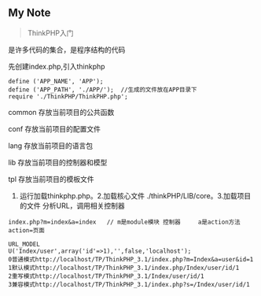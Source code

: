 My Note
-------- 
> ThinkPHP入门

是许多代码的集合，是程序结构的代码

先创建index.php,引入thinkphp
```
define ('APP_NAME', 'APP');
define ('APP_PATH', './APP/');  //生成的文件放在APP目录下
require './ThinkPHP/ThinkPHP.php';
```
common  存放当前项目的公共函数

conf  存放当前项目的配置文件

lang 存放当前项目的语言包

lib  存放当前项目的控制器和模型

tpl 存放当前项目的模板文件

1. 运行加载thinkphp.php。2.加载核心文件 ./thinkPHP/LIB/core。3.加载项目的文件 分析URL，调用相关控制器
```
index.php?m=index&a=index   // m是module模块 控制器	  a是action方法 action=页面
```
```
URL_MODEL
U('Index/user',array('id'=>1),'',false,'localhost');
0普通模式http://localhost/TP/ThinkPHP_3.1/index.php?m=Index&a=user&id=1
1默认模式http://localhost/TP/ThinkPHP_3.1/index.php/Index/user/id/1
2重写模式http://localhost/TP/ThinkPHP_3.1/Index/user/id/1
3兼容模式http://localhost/TP/ThinkPHP_3.1/index.php?s=/Index/user/id/1
```
